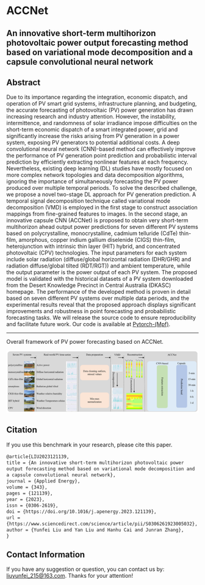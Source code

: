# ACCNet
## An innovative short-term multihorizon photovoltaic power output forecasting method based on variational mode decomposition and a capsule convolutional neural network

Abstract
----------
Due to its importance regarding the integration, economic dispatch, and operation of PV smart grid systems, infrastructure planning, and budgeting, the accurate forecasting of photovoltaic (PV) power generation has drawn increasing research and industry attention. However, the instability, intermittence, and randomness of solar irradiance impose difficulties on the short-term economic dispatch of a smart integrated power, grid and significantly increase the risks arising from PV generation in a power system, exposing PV generators to potential additional costs. A deep convolutional neural network (CNN)-based method can effectively improve the performance of PV generation point prediction and probabilistic interval prediction by efficiently extracting nonlinear features at each frequency. Nevertheless, existing deep learning (DL) studies have mostly focused on more complex network topologies and data decomposition algorithms, ignoring the importance of simultaneously forecasting the PV power produced over multiple temporal periods. To solve the described challenge, we propose a novel two-stage DL approach for PV generation prediction. A temporal signal decomposition technique called variational mode decomposition (VMD) is employed in the first stage to construct association mappings from fine-grained features to images. In the second stage, an innovative capsule CNN (ACCNet) is proposed to obtain very short-term multihorizon ahead output power predictions for seven different PV systems based on polycrystalline, monocrystalline, cadmium telluride (CdTe) thin-film, amorphous, copper indium gallium diselenide (CIGS) thin-film, heterojunction with intrinsic thin layer (HIT) hybrid, and concentrated photovoltaic (CPV) technologies. The input parameters for each system include solar radiation (diffuse/global horizontal radiation (DHR/GHR) and radiation diffuse/global tilted (RDT/RGT)) and ambient temperature, while the output parameter is the power output of each PV system. The proposed model is validated with the historical datasets of a PV system downloaded from the Desert Knowledge Precinct in Central Australia (DKASC) homepage. The performance of the developed method is proven in detail based on seven different PV systems over multiple data periods, and the experimental results reveal that the proposed approach displays significant improvements and robustness in point forecasting and probabilistic forecasting tasks. We will release the source code to ensure reproducibility and facilitate future work. Our code is available at [Pytorch-(Mpf)](https://github.com/YunDuanFei/ACCNet).


--------------------------------------------------
Overall framework of PV power forecasting based on ACCNet.

<p align="center">
<img src="docs/fig1.png">
</p>

## Citation

If you use this benchmark in your research, please cite this paper.

```
@article{LIU2023121139,
title = {An innovative short-term multihorizon photovoltaic power output forecasting method based on variational mode decomposition and a capsule convolutional neural network},
journal = {Applied Energy},
volume = {343},
pages = {121139},
year = {2023},
issn = {0306-2619},
doi = {https://doi.org/10.1016/j.apenergy.2023.121139},
url = {https://www.sciencedirect.com/science/article/pii/S0306261923005032},
author = {Yunfei Liu and Yan Liu and Hanhu Cai and Junran Zhang},
}
```

## Contact Information

If you have any suggestion or question, you can contact us by: liuyunfei_215@163.com. Thanks for your attention!